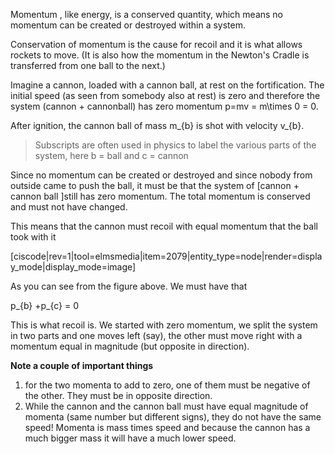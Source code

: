Momentum , like energy, is a conserved quantity, which means no momentum can be created or destroyed within a system.

Conservation of momentum is the cause for recoil and it is what allows rockets to move. \(It is also how the momentum in the Newton's Cradle is transferred from one ball to the next.\)

Imagine a cannon, loaded with a cannon ball, at rest on the fortification. The initial speed \(as seen from somebody also at rest\) is zero and therefore the system \(cannon + cannonball\) has zero momentum <lrn-math>p=mv = m\times 0 = 0</lrn-math>.

After ignition, the cannon ball of mass <lrn-math>m_{b}</lrn-math> is shot with velocity <lrn-math>v_{b}</lrn-math>.

> Subscripts are often used in physics to label the various parts of the system, here b = ball and c = cannon

Since no momentum can be created or destroyed and since nobody from outside came to push the ball, it must be that the system of \[cannon + cannon ball \]still has zero momentum. The total momentum is conserved and must not have changed.

This means that the cannon must recoil with equal momentum that the ball took with it

[ciscode|rev=1|tool=elmsmedia|item=2079|entity_type=node|render=display_mode|display_mode=image]

As you can see from the figure above. We must have that

<lrn-math>p_{b} +p_{c} = 0</lrn-math>

This is what recoil is. We started with zero momentum, we split the system in two parts and one moves left \(say\), the other must move right with a momentum equal in magnitude \(but opposite in direction\).

**Note a couple of important things**

1. for the two momenta to add to zero, one of them must be negative of the other. They must be in opposite direction.
2. While the cannon and the cannon ball must have equal magnitude of momenta \(same number but different signs\), they do not have the same speed! Momenta is mass times speed and because the cannon has a much bigger mass it will have a much lower speed.
